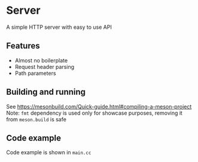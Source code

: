 # Server
A simple HTTP server with easy to use API

## Features
- Almost no boilerplate
- Request header parsing
- Path parameters

## Building and running
See https://mesonbuild.com/Quick-guide.html#compiling-a-meson-project
Note: `fmt` dependency is used only for showcase purposes, removing it from `meson.build` is safe

## Code example
Code example is shown in `main.cc`
